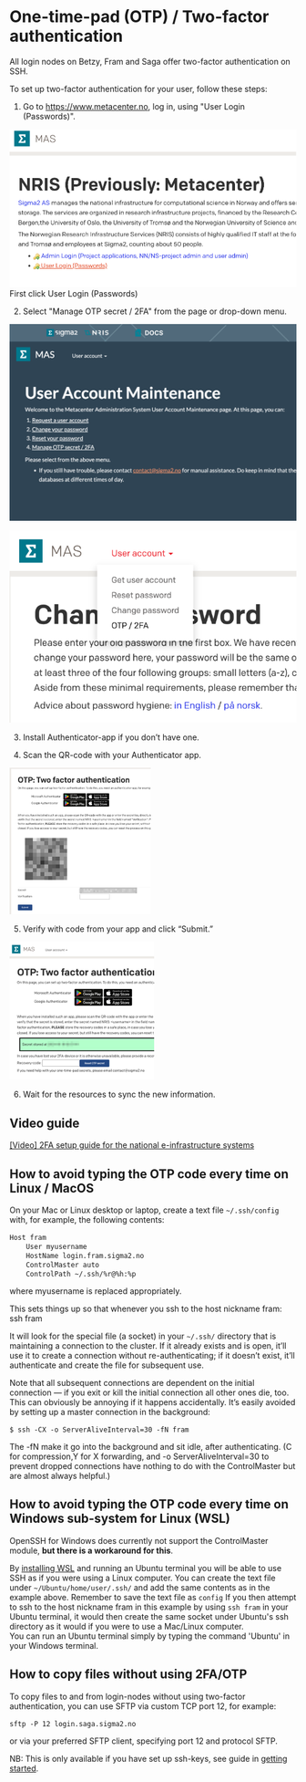 # One-time-pad (OTP) / Two-factor authentication #

All login nodes on Betzy, Fram and Saga offer two-factor authentication on SSH.

To set up two-factor authentication for your user, follow these steps:

1.	Go to <https://www.metacenter.no>, log in, using "User Login (Passwords)".

![www.metacenter.no frontpage screenshot](screenshots/frontpage.png)
First click User Login (Passwords)

2.	Select "Manage OTP secret / 2FA" from the page or drop-down menu.

![www.metacenter.no frontpage screenshot](screenshots/menu_page.png)

![www.metacenter.no frontpage screenshot](screenshots/menu_list.png)

3.	Install Authenticator-app if you don’t have one.

4.	Scan the QR-code with your Authenticator app.

![www.metacenter.no frontpage screenshot](screenshots/otp_startpage.png) 
 

5.	Verify with code from your app and click “Submit.”

![www.metacenter.no frontpage screenshot](screenshots/otp_setup_finished.png)

6.  Wait for the resources to sync the new information. 

## Video guide ## 

[[Video] 2FA setup guide for the national e-infrastructure systems](https://www.youtube.com/watch?v=az3HLlwlyDA)    


## How to avoid typing the OTP code every time on Linux / MacOS

On your Mac or Linux desktop or laptop, create a text file `~/.ssh/config` with, for example, the following contents:

```
Host fram
    User myusername
    HostName login.fram.sigma2.no
    ControlMaster auto
    ControlPath ~/.ssh/%r@%h:%p
```

where myusername is replaced appropriately.

This sets things up so that whenever you ssh to the host nickname fram: ssh fram

It will look for the special file (a socket) in your `~/.ssh/` directory that is maintaining a connection to the cluster. If it already exists and is open, it’ll use it to create a connection without re-authenticating; if it doesn’t exist, it’ll authenticate and create the file for subsequent use.

Note that all subsequent connections are dependent on the initial connection — if you exit or kill the initial connection all other ones die, too. This can obviously be annoying if it happens accidentally. It’s easily avoided by setting up a master connection in the background:

```console
$ ssh -CX -o ServerAliveInterval=30 -fN fram
```

The -fN make it go into the background and sit idle, after authenticating. (C for compression,Y for X forwarding, and -o ServerAliveInterval=30 to prevent dropped connections have nothing to do with the ControlMaster but are almost always helpful.)


## How to avoid typing the OTP code every time on Windows sub-system for Linux (WSL)

OpenSSH for Windows does currently not support the ControlMaster module, **but there is a workaround for this**.

By [installing WSL](https://learn.microsoft.com/en-us/windows/wsl/install) and running an Ubuntu terminal you will be able to use SSH as if you were using a Linux computer. You can create the text file under `~/Ubuntu/home/user/.ssh/` and add the same contents as in the example above. Remember to save the text file as `config`
If you then attempt to ssh to the host nickname fram in this example by using `ssh fram` in your Ubuntu terminal, it would then create the same socket under Ubuntu's ssh directory as it would if you were to use a Mac/Linux computer.    
You can run an Ubuntu terminal simply by typing the command 'Ubuntu' in your Windows terminal.    

## How to copy files without using 2FA/OTP

To copy files to and from login-nodes without using two-factor authentication, you can use SFTP via custom TCP port 12, for example:

```
sftp -P 12 login.saga.sigma2.no
```

or via your preferred SFTP client, specifying port 12 and protocol SFTP. 

NB: This is only available if you have set up ssh-keys, see guide in [getting started](https://documentation.sigma2.no/getting_started/ssh.html#using-ssh-keys-instead-of-passwords).
